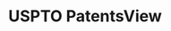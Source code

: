 ---
bigquery: https://console.cloud.google.com/bigquery?p=patents-public-data&d=patentsview&page=dataset
citation: Attribution should be given to PatentsView for use, distribution, or derivative
  works.
code: https://github.com/CSSIP-AIR/PatentsView-Code-Snippets/
contributors: USPTO
cost: None
description: 'PatentsView includes US patent data including raw data (summaries, applications,
  pregrant applications), disambugations of inventors and assignees, and inventor
  gender estimates.  Also foreign priority data, # of figures and sheets, and government
  interest statements.'
documentation: https://patentsview.org/query/builder-faqs
last_edit: Mon, 04 Apr 2022 19:02:57 GMT
location: https://patentsview.org/
maintained_by: USPTO
record_creation_timestamp: 12/2/2020 17:20:46
schema_fields: '[''num'', ''subcategory_id'', ''withdrawn'', ''sector_title'', ''mainclass_id'',
  ''lname'', ''length'', ''disamb_inventor_id_20180528'', ''group_id'', ''disamb_assignee_id_20191231'',
  ''organization'', ''state'', ''num_sheets'', ''attribution_status'', ''disamb_inventor_id_20191008'',
  ''level_three'', ''ipc_class'', ''role'', ''classification_level'', ''deceased'',
  ''f102_date'', ''disamb_assignee_id_20200929'', ''status'', ''number'', ''field_title'',
  ''gi_statement'', ''term_disclaimer'', ''disamb_inventor_id_20170808'', ''assignee_id'',
  ''type'', ''disamb_inventor_id_20191231'', ''county_fips'', ''reldocno'', ''county'',
  ''disamb_inventor_id_20190312'', ''id'', ''disamb_inventor_id_20190820'', ''subgroup'',
  ''applicant_type'', ''sequence'', ''num_claims'', ''disamb_inventor_id_20200929'',
  ''action_date'', ''section_id'', ''term_grant'', ''longitude'', ''application_id'',
  ''rawlocation_id'', ''symbol_position'', ''citation_id'', ''disamb_assignee_id_20190312'',
  ''level_two'', ''text'', ''disclaimer_date'', ''lawyer_id'', ''location_id'', ''rule_47'',
  ''num_figures'', ''designation'', ''filename'', ''exemplary'', ''disamb_inventor_id_20200630'',
  ''uuid'', ''ipc_version_indicator'', ''disamb_inventor_id_20181127'', ''city'',
  ''rawassignee_id'', ''subclass_id'', ''disamb_inventor_id_20171003'', ''main_group'',
  ''disamb_inventor_id_20170307'', ''disamb_inventor_id_20201229'', ''disamb_assignee_id_20200630'',
  ''doctype'', ''lapse_of_patent'', ''_102_date'', ''subsection_id'', ''contract_award_number'',
  ''subclass'', ''name'', ''term_extension'', ''_371_date'', ''group'', ''disamb_inventor_id_20171226'',
  ''disamb_assignee_id_20190820'', ''fname'', ''latitude'', ''subgroup_id'', ''rawinventor_id'',
  ''latlong'', ''relkind'', ''doc_type'', ''state_fips'', ''category_id'', ''field_id'',
  ''variety'', ''f371_date'', ''publication_number'', ''level_one'', ''abstract'',
  ''name_last'', ''male'', ''kind'', ''classification_data_source'', ''dependent'',
  ''latin_name'', ''classification_status'', ''section'', ''date'', ''disamb_assignee_id_20200331'',
  ''male_flag'', ''patent_id'', ''title'', ''inventor_id'', ''name_first'', ''series_code'',
  ''organization_id'', ''disamb_assignee_id_20191008'', ''country_transformed'', ''classification_value'',
  ''disamb_inventor_id_20200331'', ''country'', ''rel_id'', ''category'', ''disamb_assignee_id_20181127'']'
shortname: patentsview
tags:
- disambiguation
- United States
- gender
terms_of_use: Creative Commons Attribution 4.0 International License.
timeframe: 1963-1999
title: USPTO PatentsView
uuid: cf1780b1-e265-4e49-8d1d-83b9cfe0fd9a
---